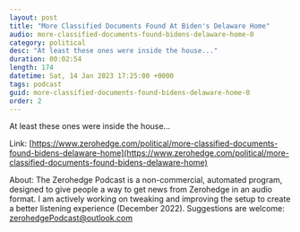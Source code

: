 ```yaml
---
layout: post
title: "More Classified Documents Found At Biden's Delaware Home"
audio: more-classified-documents-found-bidens-delaware-home-0
category: political
desc: "At least these ones were inside the house..."
duration: 00:02:54
length: 174
datetime: Sat, 14 Jan 2023 17:25:00 +0000
tags: podcast
guid: more-classified-documents-found-bidens-delaware-home-0
order: 2
---
```

At least these ones were inside the house...

Link: [https://www.zerohedge.com/political/more-classified-documents-found-bidens-delaware-home](https://www.zerohedge.com/political/more-classified-documents-found-bidens-delaware-home)

About: The Zerohedge Podcast is a non-commercial, automated program, designed to give people a way to get news from Zerohedge in an audio format.  I am actively working on tweaking and improving the setup to create a better listening experience (December 2022).  Suggestions are welcome: [zerohedgePodcast@outlook.com](mailto:zerohedgePodcast@outlook.com)